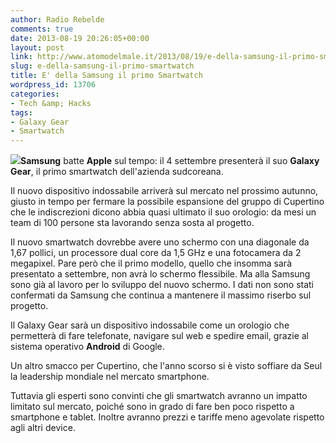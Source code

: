 ```yaml
---
author: Radio Rebelde
comments: true
date: 2013-08-19 20:26:05+00:00
layout: post
link: http://www.atomodelmale.it/2013/08/19/e-della-samsung-il-primo-smartwatch/
slug: e-della-samsung-il-primo-smartwatch
title: E' della Samsung il primo Smartwatch
wordpress_id: 13706
categories:
- Tech &amp; Hacks
tags:
- Galaxy Gear
- Smartwatch
---
```


![](http://www.atomodelmale.it/wp-content/uploads/2013/08/samsung_smartwatch_concept_2-580x386-300x199.jpg)**Samsung** batte **Apple** sul tempo: il 4 settembre presenterà il suo **Galaxy Gear**, il primo smartwatch dell'azienda sudcoreana.

Il nuovo dispositivo indossabile arriverà sul mercato nel prossimo autunno, giusto in tempo per fermare la possibile espansione del gruppo di Cupertino che le indiscrezioni dicono abbia quasi ultimato il suo orologio: da mesi un team di 100 persone sta lavorando senza sosta al progetto.

Il nuovo smartwatch dovrebbe avere uno schermo con una diagonale da 1,67 pollici, un processore dual core da 1,5 GHz e una fotocamera da 2 megapixel. Pare però che il primo modello, quello che insomma sarà presentato a settembre, non avrà lo schermo flessibile. Ma alla Samsung sono già al lavoro per lo sviluppo del nuovo schermo. I dati non sono stati confermati da Samsung che continua a mantenere il massimo riserbo sul progetto.



Il Galaxy Gear sarà un dispositivo indossabile come un orologio che permetterà di fare telefonate, navigare sul web e spedire email, grazie al sistema operativo **Android** di Google.

Un altro smacco per Cupertino, che l'anno scorso si è visto soffiare da Seul la leadership mondiale nel mercato smartphone.

Tuttavia gli esperti sono convinti che gli smartwatch avranno un impatto limitato sul mercato, poiché sono in grado di fare ben poco rispetto a smartphone e tablet. Inoltre avranno prezzi e tariffe meno agevolate rispetto agli altri device.
